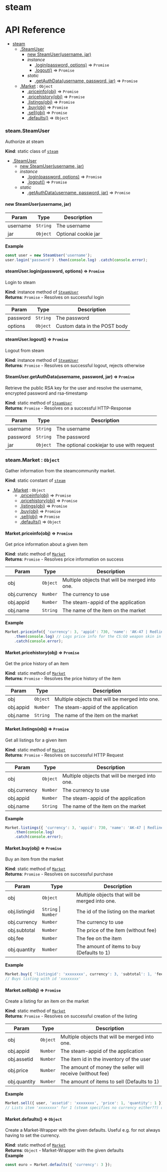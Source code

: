 # steam

# API Reference

* [steam](#module_steam)
    * [.SteamUser](#module_steam.SteamUser)
        * [new SteamUser(username, jar)](#new_module_steam.SteamUser_new)
        * _instance_
            * [.login(password, options)](#module_steam.SteamUser+login) ⇒ <code>Promise</code>
            * [.logout()](#module_steam.SteamUser+logout) ⇒ <code>Promise</code>
        * _static_
            * [.getAuthData(username, password, jar)](#module_steam.SteamUser.getAuthData) ⇒ <code>Promise</code>
    * [.Market](#module_steam.Market) : <code>Object</code>
        * [.priceinfo(obj)](#module_steam.Market.priceinfo) ⇒ <code>Promise</code>
        * [.pricehistory(obj)](#module_steam.Market.pricehistory) ⇒ <code>Promise</code>
        * [.listings(obj)](#module_steam.Market.listings) ⇒ <code>Promise</code>
        * [.buy(obj)](#module_steam.Market.buy) ⇒ <code>Promise</code>
        * [.sell(obj)](#module_steam.Market.sell) ⇒ <code>Promise</code>
        * [.defaults()](#module_steam.Market.defaults) ⇒ <code>Object</code>

<a name="module_steam.SteamUser"></a>

### steam.SteamUser
Authorize at steam

**Kind**: static class of <code>[steam](#module_steam)</code>  

* [.SteamUser](#module_steam.SteamUser)
    * [new SteamUser(username, jar)](#new_module_steam.SteamUser_new)
    * _instance_
        * [.login(password, options)](#module_steam.SteamUser+login) ⇒ <code>Promise</code>
        * [.logout()](#module_steam.SteamUser+logout) ⇒ <code>Promise</code>
    * _static_
        * [.getAuthData(username, password, jar)](#module_steam.SteamUser.getAuthData) ⇒ <code>Promise</code>

<a name="new_module_steam.SteamUser_new"></a>

#### new SteamUser(username, jar)

| Param | Type | Description |
| --- | --- | --- |
| username | <code>String</code> | The username |
| jar | <code>Object</code> | Optional cookie jar |

**Example**  
```js
const user = new SteamUser('username');user.login('password') .then(console.log) .catch(console.error);
```
<a name="module_steam.SteamUser+login"></a>

#### steamUser.login(password, options) ⇒ <code>Promise</code>
Login to steam

**Kind**: instance method of <code>[SteamUser](#module_steam.SteamUser)</code>  
**Returns**: <code>Promise</code> - Resolves on successful login  

| Param | Type | Description |
| --- | --- | --- |
| password | <code>String</code> | The password |
| options | <code>Object</code> | Custom data in the POST body |

<a name="module_steam.SteamUser+logout"></a>

#### steamUser.logout() ⇒ <code>Promise</code>
Logout from steam

**Kind**: instance method of <code>[SteamUser](#module_steam.SteamUser)</code>  
**Returns**: <code>Promise</code> - Resolves on successful logout, rejects otherwise  
<a name="module_steam.SteamUser.getAuthData"></a>

#### SteamUser.getAuthData(username, password, jar) ⇒ <code>Promise</code>
Retrieve the public RSA key for the user and resolve the username,encrypted password and rsa-timestamp

**Kind**: static method of <code>[SteamUser](#module_steam.SteamUser)</code>  
**Returns**: <code>Promise</code> - Resolves on a successful HTTP-Response  

| Param | Type | Description |
| --- | --- | --- |
| username | <code>String</code> | The username |
| password | <code>String</code> | The password |
| jar | <code>Object</code> | The optional cookiejar to use with                                  request |

<a name="module_steam.Market"></a>

### steam.Market : <code>Object</code>
Gather information from the steamcommunity market.

**Kind**: static constant of <code>[steam](#module_steam)</code>  

* [.Market](#module_steam.Market) : <code>Object</code>
    * [.priceinfo(obj)](#module_steam.Market.priceinfo) ⇒ <code>Promise</code>
    * [.pricehistory(obj)](#module_steam.Market.pricehistory) ⇒ <code>Promise</code>
    * [.listings(obj)](#module_steam.Market.listings) ⇒ <code>Promise</code>
    * [.buy(obj)](#module_steam.Market.buy) ⇒ <code>Promise</code>
    * [.sell(obj)](#module_steam.Market.sell) ⇒ <code>Promise</code>
    * [.defaults()](#module_steam.Market.defaults) ⇒ <code>Object</code>

<a name="module_steam.Market.priceinfo"></a>

#### Market.priceinfo(obj) ⇒ <code>Promise</code>
Get price information about a given item

**Kind**: static method of <code>[Market](#module_steam.Market)</code>  
**Returns**: <code>Promise</code> - Resolves price information on success  

| Param | Type | Description |
| --- | --- | --- |
| obj | <code>Object</code> | Multiple objects that will be merged into                                one. |
| obj.currency | <code>Number</code> | The currency to use |
| obj.appid | <code>Number</code> | The steam-appid of the application |
| obj.name | <code>String</code> | The name of the item on the market |

**Example**  
```js
Market.priceinfo({ 'currency': 3, 'appid': 730, 'name': 'AK-47 | Redline (Well-Worn)' })    .then(console.log) // Logs price info for the CS:GO weapon skin in euros    .catch(console.error);
```
<a name="module_steam.Market.pricehistory"></a>

#### Market.pricehistory(obj) ⇒ <code>Promise</code>
Get the price history of an item

**Kind**: static method of <code>[Market](#module_steam.Market)</code>  
**Returns**: <code>Promise</code> - Resolves the price history of the item  

| Param | Type | Description |
| --- | --- | --- |
| obj | <code>Object</code> | Multiple objects that will be merged into                                one. |
| obj.appid | <code>Number</code> | The steam-appid of the application |
| obj.name | <code>String</code> | The name of the item on the market |

<a name="module_steam.Market.listings"></a>

#### Market.listings(obj) ⇒ <code>Promise</code>
Get all listings for a given item

**Kind**: static method of <code>[Market](#module_steam.Market)</code>  
**Returns**: <code>Promise</code> - Resolves on successful HTTP Request  

| Param | Type | Description |
| --- | --- | --- |
| obj | <code>Object</code> | Multiple objects that will be merged into                                one. |
| obj.currency | <code>Number</code> | The currency to use |
| obj.appid | <code>Number</code> | The steam-appid of the application |
| obj.name | <code>String</code> | The name of the item on the market |

**Example**  
```js
Market.listings({ 'currency': 3, 'appid': 730, 'name': 'AK-47 | Redline (Well-Worn)' })    .then(console.log)    .catch(console.error);
```
<a name="module_steam.Market.buy"></a>

#### Market.buy(obj) ⇒ <code>Promise</code>
Buy an item from the market

**Kind**: static method of <code>[Market](#module_steam.Market)</code>  
**Returns**: <code>Promise</code> - Resolves on successful purchase  

| Param | Type | Description |
| --- | --- | --- |
| obj | <code>Object</code> | Multiple objects that will be merged into                                one. |
| obj.listingid | <code>String</code> &#124; <code>Number</code> | The id of the listing on the market |
| obj.currency | <code>Number</code> | The currency to use |
| obj.subtotal | <code>Number</code> | The price of the item (without fee) |
| obj.fee | <code>Number</code> | The fee on the item |
| obj.quantity | <code>Number</code> | The amount of items to buy (Defaults to 1) |

**Example**  
```js
Market.buy({ 'listingid': 'xxxxxxxx', currency': 3, 'subtotal': 1, 'fee': 2 })// Buys listing with id 'xxxxxxxx'
```
<a name="module_steam.Market.sell"></a>

#### Market.sell(obj) ⇒ <code>Promise</code>
Create a listing for an item on the market

**Kind**: static method of <code>[Market](#module_steam.Market)</code>  
**Returns**: <code>Promise</code> - Resolves on successful creation of the listing  

| Param | Type | Description |
| --- | --- | --- |
| obj | <code>Object</code> | Multiple objects that will be merged into                                one. |
| obj.appid | <code>Number</code> | The steam-appid of the application |
| obj.assetid | <code>Number</code> | The item id in the inventory of the user |
| obj.price | <code>Number</code> | The amount of money the seller will receive                                    (without fee) |
| obj.quantity | <code>Number</code> | The amount of items to sell (Defaults to 1) |

**Example**  
```js
Market.sell({ user, 'assetid': 'xxxxxxxx', 'price': 1, 'quantity': 1 })// Lists item 'xxxxxxxx' for 1 (steam specifies no currency either??) on the market
```
<a name="module_steam.Market.defaults"></a>

#### Market.defaults() ⇒ <code>Object</code>
Create a Market-Wrapper with the given defaults. Useful e.g. for notalways having to set the currency.

**Kind**: static method of <code>[Market](#module_steam.Market)</code>  
**Returns**: <code>Object</code> - Market-Wrapper with the given defaults  
**Example**  
```js
const euro = Market.defaults({ 'currency': 3 });
```
